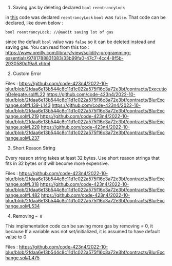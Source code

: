 1. Saving gas by deleting declared  `bool`  `reentrancyLock`

in [this](https://github.com/code-423n4/2022-10-blur/blob/2fdaa6e13b544c8c11d1c022a575f16c3a72e3bf/contracts/lib/ReentrancyGuarded.sol#L10) code was declared `reentrancyLock` `bool` was `false`. That code can be declared, like down below :

```
bool reentrancyLock; //@audit saving lot of gas
```

since the default `bool` value was `false` so it can be deleted instead and saving gas. You can read from this too : https://www.oreilly.com/library/view/solidity-programming-essentials/9781788831383/33b99fa0-47c7-4cc4-8f5b-2930580df9a8.xhtml

2. Custom Error 

Files :
https://github.com/code-423n4/2022-10-blur/blob/2fdaa6e13b544c8c11d1c022a575f16c3a72e3bf/contracts/ExecutionDelegate.sol#L22
https://github.com/code-423n4/2022-10-blur/blob/2fdaa6e13b544c8c11d1c022a575f16c3a72e3bf/contracts/BlurExchange.sol#L139-L143
https://github.com/code-423n4/2022-10-blur/blob/2fdaa6e13b544c8c11d1c022a575f16c3a72e3bf/contracts/BlurExchange.sol#L219
https://github.com/code-423n4/2022-10-blur/blob/2fdaa6e13b544c8c11d1c022a575f16c3a72e3bf/contracts/BlurExchange.sol#L228
https://github.com/code-423n4/2022-10-blur/blob/2fdaa6e13b544c8c11d1c022a575f16c3a72e3bf/contracts/BlurExchange.sol#L237

3. Short Reason String

Every reason string takes at least 32 bytes. Use short reason strings that fits in 32 bytes or it will become more expensive.

Files : 
https://github.com/code-423n4/2022-10-blur/blob/2fdaa6e13b544c8c11d1c022a575f16c3a72e3bf/contracts/BlurExchange.sol#L318
https://github.com/code-423n4/2022-10-blur/blob/2fdaa6e13b544c8c11d1c022a575f16c3a72e3bf/contracts/BlurExchange.sol#L482
https://github.com/code-423n4/2022-10-blur/blob/2fdaa6e13b544c8c11d1c022a575f16c3a72e3bf/contracts/BlurExchange.sol#L534

4. Removing `= 0`

This implementation code can be saving more gas by removing = 0, it because If a variable was not set/initialized, it is assumed to have default value to 0

Files :
https://github.com/code-423n4/2022-10-blur/blob/2fdaa6e13b544c8c11d1c022a575f16c3a72e3bf/contracts/BlurExchange.sol#L475


